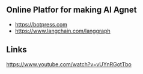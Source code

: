 ## Online Platfor for making AI Agnet

- https://botpress.com
- https://www.langchain.com/langgraph

## Links
https://www.youtube.com/watch?v=vUYnRGotTbo

